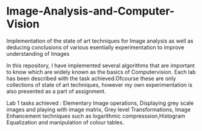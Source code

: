 # Image-Analysis-and-Computer-Vision
Implementation of the state of art techniques for Image analysis as well as deducing conclusions of various esentially experimentation to improve understanding of Images

In this repository, I have implemented several algorithms that are important to know which are widely known as the basics of Computervision. Each lab has been described with the task achieved.Ofcourse these are only collections of state of art techniques, however my own experimentation is also presented as a part of assignment.

Lab 1  tasks achieved :  Elementary Image operations, Displaying grey scale images and playing with image matrix, Grey level Transformations,  Image Enhancement techniques such as logarithmic compresssion,Histogram Equalization and manipulation of colour tables.
